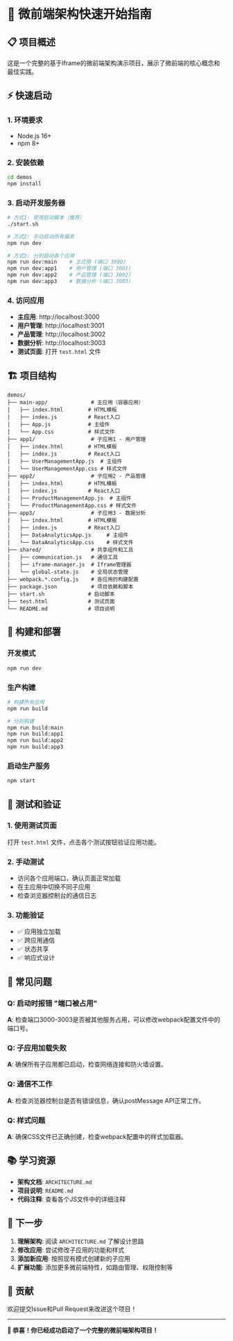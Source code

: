# 🚀 微前端架构快速开始指南

## 📋 项目概述

这是一个完整的基于Iframe的微前端架构演示项目，展示了微前端的核心概念和最佳实践。

## ⚡ 快速启动

### 1. 环境要求
- Node.js 16+ 
- npm 8+

### 2. 安装依赖
```bash
cd demos
npm install
```

### 3. 启动开发服务器
```bash
# 方式1: 使用启动脚本（推荐）
./start.sh

# 方式2: 手动启动所有服务
npm run dev

# 方式3: 分别启动各个应用
npm run dev:main    # 主应用 (端口 3000)
npm run dev:app1    # 用户管理 (端口 3001)
npm run dev:app2    # 产品管理 (端口 3002)
npm run dev:app3    # 数据分析 (端口 3003)
```

### 4. 访问应用
- **主应用**: http://localhost:3000
- **用户管理**: http://localhost:3001
- **产品管理**: http://localhost:3002
- **数据分析**: http://localhost:3003
- **测试页面**: 打开 `test.html` 文件

## 🏗️ 项目结构

```
demos/
├── main-app/              # 主应用（容器应用）
│   ├── index.html        # HTML模板
│   ├── index.js          # React入口
│   ├── App.js            # 主组件
│   └── App.css           # 样式文件
├── app1/                  # 子应用1 - 用户管理
│   ├── index.html        # HTML模板
│   ├── index.js          # React入口
│   ├── UserManagementApp.js  # 主组件
│   └── UserManagementApp.css # 样式文件
├── app2/                  # 子应用2 - 产品管理
│   ├── index.html        # HTML模板
│   ├── index.js          # React入口
│   ├── ProductManagementApp.js  # 主组件
│   └── ProductManagementApp.css # 样式文件
├── app3/                  # 子应用3 - 数据分析
│   ├── index.html        # HTML模板
│   ├── index.js          # React入口
│   ├── DataAnalyticsApp.js     # 主组件
│   └── DataAnalyticsApp.css    # 样式文件
├── shared/                # 共享组件和工具
│   ├── communication.js   # 通信工具
│   ├── iframe-manager.js  # Iframe管理器
│   └── global-state.js    # 全局状态管理
├── webpack.*.config.js    # 各应用的构建配置
├── package.json           # 项目依赖和脚本
├── start.sh              # 启动脚本
├── test.html             # 测试页面
└── README.md             # 项目说明
```

## 🔧 构建和部署

### 开发模式
```bash
npm run dev
```

### 生产构建
```bash
# 构建所有应用
npm run build

# 分别构建
npm run build:main
npm run build:app1
npm run build:app2
npm run build:app3
```

### 启动生产服务
```bash
npm start
```

## 🧪 测试和验证

### 1. 使用测试页面
打开 `test.html` 文件，点击各个测试按钮验证应用功能。

### 2. 手动测试
- 访问各个应用端口，确认页面正常加载
- 在主应用中切换不同子应用
- 检查浏览器控制台的通信日志

### 3. 功能验证
- ✅ 应用独立加载
- ✅ 跨应用通信
- ✅ 状态共享
- ✅ 响应式设计

## 🚨 常见问题

### Q: 启动时报错 "端口被占用"
**A**: 检查端口3000-3003是否被其他服务占用，可以修改webpack配置文件中的端口号。

### Q: 子应用加载失败
**A**: 确保所有子应用都已启动，检查网络连接和防火墙设置。

### Q: 通信不工作
**A**: 检查浏览器控制台是否有错误信息，确认postMessage API正常工作。

### Q: 样式问题
**A**: 确保CSS文件已正确创建，检查webpack配置中的样式加载器。

## 📚 学习资源

- **架构文档**: `ARCHITECTURE.md`
- **项目说明**: `README.md`
- **代码注释**: 查看各个JS文件中的详细注释

## 🎯 下一步

1. **理解架构**: 阅读 `ARCHITECTURE.md` 了解设计思路
2. **修改应用**: 尝试修改子应用的功能和样式
3. **添加新应用**: 按照现有模式创建新的子应用
4. **扩展功能**: 添加更多微前端特性，如路由管理、权限控制等

## 🤝 贡献

欢迎提交Issue和Pull Request来改进这个项目！

---

**🎉 恭喜！你已经成功启动了一个完整的微前端架构项目！**
